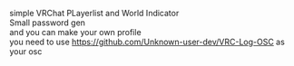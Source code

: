 simple VRChat PLayerlist and World Indicator                              
Small password gen                                                     
and you can make your own profile                                                             
you need to use https://github.com/Unknown-user-dev/VRC-Log-OSC as your osc
